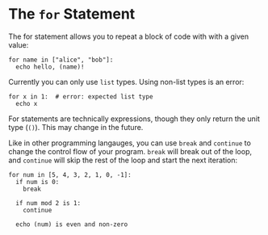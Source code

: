 # The `for` Statement

The for statement allows you to repeat a block of code with with a given value:

```
for name in ["alice", "bob"]:
  echo hello, (name)!
```

Currently you can only use `list` types. Using non-list types is an error:

```
for x in 1:  # error: expected list type
  echo x
```

For statements are technically expressions, though they only return the unit type (`()`).
This may change in the future.

Like in other programming langauges, you can use `break` and `continue` to change the control flow
of your program. `break` will break out of the loop, and `continue` will skip the rest of the loop
and start the next iteration:

```
for num in [5, 4, 3, 2, 1, 0, -1]:
  if num is 0:
    break

  if num mod 2 is 1:
    continue

  echo (num) is even and non-zero
```
